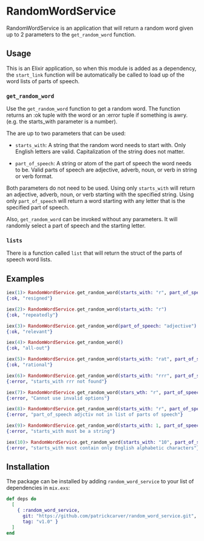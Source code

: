 # RandomWordService

RandomWordService is an application that will return a random word given up to 2 parameters to the `get_random_word` function.

## Usage

This is an Elixir application, so when this module is added as a dependency, the `start_link` function will be automatically be called to load up of the word lists of parts of speech.

### `get_random_word`

Use the `get_random_word` function to get a random word. The function returns an :ok tuple with the word or an :error tuple if something is awry. (e.g. the starts_with parameter is a number).

The are up to two parameters that can be used:

* `starts_with`: A string that the random word needs to start with. Only English letters are valid. Capitalization of the string does not matter.

* `part_of_speech`: A string or atom of the part of speech the word needs to be. Valid parts of speech are adjective, adverb, noun, or verb in string or verb format. 

Both parameters do not need to be used. Using only `starts_with` will return an adjective, adverb, noun, or verb starting with the specified string. Using only `part_of_speech` will return a word starting with any letter that is the specified part of speech. 

Also, `get_random_word` can be invoked without any parameters. It will randomly select a part of speech and the starting letter.

### `lists`

There is a function called `list` that will return the struct of the parts of speech word lists.

## Examples
```elixir
iex(1)> RandomWordService.get_random_word(starts_with: "r", part_of_speech: "adjective")
{:ok, "resigned"}

iex(2)> RandomWordService.get_random_word(starts_with: "r")
{:ok, "repeatedly"}

iex(3)> RandomWordService.get_random_word(part_of_speech: "adjective")
{:ok, "relevant"}

iex(4)> RandomWordService.get_random_word()
{:ok, "all-out"}

iex(5)> RandomWordService.get_random_word(starts_with: "rat", part_of_speech: "adjective")
{:ok, "rational"}

iex(6)> RandomWordService.get_random_word(starts_with: "rrr", part_of_speech: "adjective")
{:error, "starts_with rrr not found"}

iex(7)> RandomWordService.get_random_word(stars_wth: "r", part_of_speech: "adjective")
{:error, "Cannot use invalid options"}

iex(8)> RandomWordService.get_random_word(starts_with: "r", part_of_speech: :adjctiv)
{:error, "part_of_speech adjctiv not in list of parts of speech"}

iex(9)> RandomWordService.get_random_word(starts_with: 1, part_of_speech: :adjective)
{:error, "starts_with must be a string"}

iex(10)> RandomWordService.get_random_word(starts_with: "10", part_of_speech: :adjective)
{:error, "starts_with must contain only English alphabetic characters"}
```

## Installation

The package can be installed by adding `random_word_service` 
to your list of dependencies in `mix.exs`:

```elixir
def deps do
  [
    { :random_word_service,
      git: "https://github.com/patrickcarver/random_word_service.git", 
      tag: "v1.0" }
  ]
end
```
